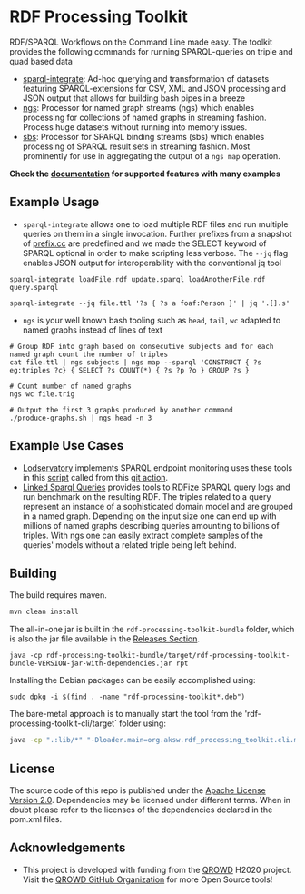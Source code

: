 # RDF Processing Toolkit

RDF/SPARQL Workflows on the Command Line made easy. The toolkit provides the following commands for running SPARQL-queries on triple and quad based data

* [sparql-integrate](README-SI.md): Ad-hoc querying and transformation of datasets featuring SPARQL-extensions for CSV, XML and JSON processing and JSON output that allows for building bash pipes in a breeze
* [ngs](README-NGS.md): Processor for named graph streams (ngs) which enables processing for collections of named graphs in streaming fashion. Process huge datasets without running into memory issues.
* [sbs](README-SBS.md): Processor for SPARQL binding streams (sbs) which enables processing of SPARQL result sets in streaming fashion. Most prominently for use in aggregating the output of a `ngs map` operation.


**Check the [documentation](doc) for supported features with many examples**

## Example Usage

* `sparql-integrate` allows one to load multiple RDF files and run multiple queries on them in a single invocation. Further prefixes from a snapshot of [prefix.cc](https://prefix.cc) are predefined and we made the SELECT keyword of SPARQL optional in order to make scripting less verbose. The `--jq` flag enables JSON output for interoperability with the conventional jq tool


```
sparql-integrate loadFile.rdf update.sparql loadAnotherFile.rdf query.sparql

sparql-integrate --jq file.ttl '?s { ?s a foaf:Person }' | jq '.[].s'
```


* `ngs` is your well known bash tooling such as `head`, `tail`, `wc` adapted to named graphs instead of lines of text
```
# Group RDF into graph based on consecutive subjects and for each named graph count the number of triples
cat file.ttl | ngs subjects | ngs map --sparql 'CONSTRUCT { ?s eg:triples ?c} { SELECT ?s COUNT(*) { ?s ?p ?o } GROUP ?s }

# Count number of named graphs
ngs wc file.trig

# Output the first 3 graphs produced by another command
./produce-graphs.sh | ngs head -n 3
```

## Example Use Cases

* [Lodservatory](https://github.com/SmartDataAnalytics/lodservatory) implements SPARQL endpoint monitoring uses these tools in this [script](https://github.com/SmartDataAnalytics/lodservatory/blob/master/update-status.sh) called from this [git action](https://github.com/SmartDataAnalytics/lodservatory/blob/master/.github/workflows/main.yml).
* [Linked Sparql Queries](https://github.com/AKSW/LSQ) provides tools to RDFize SPARQL query logs and run benchmark on the resulting RDF. The triples related to a query represent an instance of a sophisticated domain model and are grouped in a named graph. Depending on the input size one can end up with millions of named graphs describing queries amounting to billions of triples. With ngs one can easily extract complete samples of the queries' models without a related triple being left behind.


## Building
The build requires maven. 

```bash
mvn clean install
```

The all-in-one jar is built in the `rdf-processing-toolkit-bundle` folder, which is also the jar file available in the [Releases Section](https://github.com/SmartDataAnalytics/RdfProcessingToolkit/releases).
```
java -cp rdf-processing-toolkit-bundle/target/rdf-processing-toolkit-bundle-VERSION-jar-with-dependencies.jar rpt
```

Installing the Debian packages can be easily accomplished using:
```
sudo dpkg -i $(find . -name "rdf-processing-toolkit*.deb")
```

The bare-metal approach is to manually start the tool from the 'rdf-processing-toolkit-cli/target` folder using:
```bash
java -cp ".:lib/*" "-Dloader.main=org.aksw.rdf_processing_toolkit.cli.main.MainCliRdfProcessingToolkit" "org.springframework.boot.loader.PropertiesLauncher" "your" "args"
```


## License
The source code of this repo is published under the [Apache License Version 2.0](LICENSE).
Dependencies may be licensed under different terms. When in doubt please refer to the licenses of the dependencies declared in the pom.xml files.


## Acknowledgements

* This project is developed with funding from the [QROWD](http://qrowd-project.eu/) H2020 project. Visit the [QROWD GitHub Organization](https://github.com/Qrowd) for more Open Source tools!

